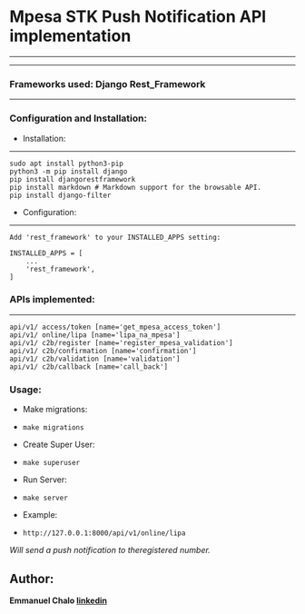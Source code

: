 # Mpesa STK Push Notification API implementation
---
---
### Frameworks used: Django Rest_Framework
---

### Configuration and Installation:
- Installation:
---
```
sudo apt install python3-pip
python3 -m pip install django
pip install djangorestframework
pip install markdown # Markdown support for the browsable API.
pip install django-filter
```
- Configuration:
---
```
Add 'rest_framework' to your INSTALLED_APPS setting:
```
```
INSTALLED_APPS = [
    ...
    'rest_framework',
]
```

### APIs implemented:
---
```
api/v1/ access/token [name='get_mpesa_access_token']
api/v1/ online/lipa [name='lipa_na_mpesa']
api/v1/ c2b/register [name='register_mpesa_validation']
api/v1/ c2b/confirmation [name='confirmation']
api/v1/ c2b/validation [name='validation']
api/v1/ c2b/callback [name='call_back'] 
```

### Usage:
- Make migrations:
- ```
  make migrations
- Create Super User:
- ```
  make superuser
- Run Server:
- ```
  make server
- Example:
- ```
  http://127.0.0.1:8000/api/v1/online/lipa
*Will send a push notification to theregistered number.*

## Author:
__Emmanuel Chalo [linkedin](https://www.linkedin.com/in/emmanuel-chalo-211336183 "LinkedIn")__ 
